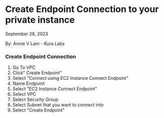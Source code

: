 # Create Endpoint Connection to your private instance

September 28, 2023

By:  Annie V Lam - Kura Labs

### Create Endpoint Connection

1.  Go To VPC
2.  Click" Create Endpoint"
3.  Select "Connect using EC2 Instance Connect Endpoint"
4.  Name Endpoint
5.  Select "EC2 Instance Connect Endpoint"
6.  Select VPC
7.  Select Security Group
8.  Select Subnet that you want to connect into
9.  Select "Create Endpoint"
